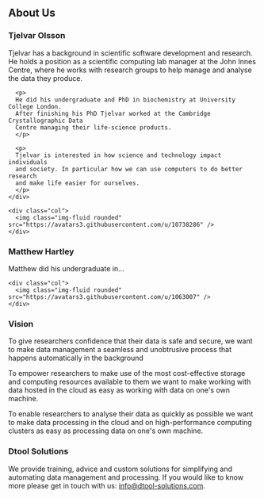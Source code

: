 <div class="container">
  <h2>About Us</h2>


  <div class="row my-5">
    <div class="col">
      <h3>Tjelvar Olsson</h3>
      <p>
      Tjelvar has a background in scientific software development and research.  He
      holds a position as a scientific computing lab manager at the John Innes
      Centre, where he works with research groups to help manage and analyse the
      data they produce.
      </p>

      <p>
      He did his undergraduate and PhD in biochemistry at University College London.
      After finishing his PhD Tjelvar worked at the Cambridge Crystallographic Data
      Centre managing their life-science products.
      </p>

      <p>
      Tjelvar is interested in how science and technology impact individuals
      and society. In particular how we can use computers to do better research
      and make life easier for ourselves.
      </p>
    </div>

    <div class="col">
      <img class="img-fluid rounded" src="https://avatars3.githubusercontent.com/u/10738286" />
    </div>

  </div>


  <div class="row my-5">
    <div class="col">
      <h3>Matthew Hartley</h3>
      <p>Matthew did his undergraduate in...</p>
    </div>

    <div class="col">
      <img class="img-fluid rounded" src="https://avatars3.githubusercontent.com/u/1063007" />
    </div>

  </div>


  <h3>Vision</h3>

  <p>
  To give researchers confidence that their data is safe and secure, we want to
  make data management a seamless and unobtrusive process that happens
  automatically in the background
  </p>

  <p>
  To empower researchers to make use of the most cost-effective storage and
  computing resources available to them we want to make working with data hosted
  in the cloud as easy as working with data on one's own machine.
  </p>

  <p>
  To enable researchers to analyse their data as quickly as possible we want to
  make data processing in the cloud and on high-performance computing clusters
  as easy as processing data on one's own machine.
  </p>


  <h3>Dtool Solutions</h3>

  <p>
  We provide training, advice and custom solutions for simplifying and
  automating data management and processing.
  If you would like to know more please get in touch with us:
    <a href="mailto:info@dtool-solutions.com">info@dtool-solutions.com</a>.
  </p>

</div>
